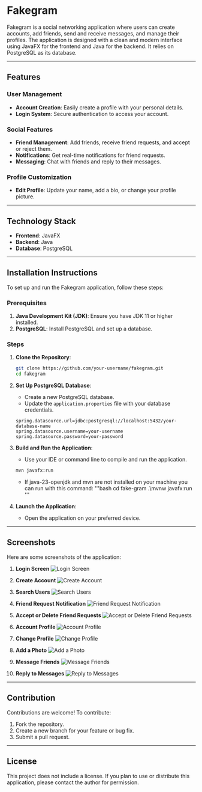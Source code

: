 
# Fakegram

Fakegram is a social networking application where users can create accounts, add friends, send and receive messages, and manage their profiles. The application is designed with a clean and modern interface using JavaFX for the frontend and Java for the backend. It relies on PostgreSQL as its database.

---

## Features

### User Management
- **Account Creation**: Easily create a profile with your personal details.
- **Login System**: Secure authentication to access your account.

### Social Features
- **Friend Management**: Add friends, receive friend requests, and accept or reject them.
- **Notifications**: Get real-time notifications for friend requests.
- **Messaging**: Chat with friends and reply to their messages.

### Profile Customization
- **Edit Profile**: Update your name, add a bio, or change your profile picture.

---

## Technology Stack

- **Frontend**: JavaFX
- **Backend**: Java
- **Database**: PostgreSQL

---

## Installation Instructions

To set up and run the Fakegram application, follow these steps:

### Prerequisites
1. **Java Development Kit (JDK)**: Ensure you have JDK 11 or higher installed.
2. **PostgreSQL**: Install PostgreSQL and set up a database.

### Steps

1. **Clone the Repository**:
   ```bash
   git clone https://github.com/your-username/fakegram.git
   cd fakegram
   ```

2. **Set Up PostgreSQL Database**:
   - Create a new PostgreSQL database.
   - Update the `application.properties` file with your database credentials.

   ```properties
   spring.datasource.url=jdbc:postgresql://localhost:5432/your-database-name
   spring.datasource.username=your-username
   spring.datasource.password=your-password
   ```

3. **Build and Run the Application**:
   - Use your IDE or command line to compile and run the application.

   ```bash
   mvn javafx:run
   ```

   - If java-23-openjdk and mvn are not installed on your machine you can run with this command:
   '''bash
   cd fake-gram
   .\mvnw javafx:run
   '''  

4. **Launch the Application**:
   - Open the application on your preferred device.

---

## Screenshots

Here are some screenshots of the application:

1. **Login Screen**
   ![Login Screen](./screenshots/Login_screen.png)

2. **Create Account**
   ![Create Account](./screenshots/Create_account.png)

3. **Search Users**
   ![Search Users](./screenshots/Search_users.png)

4. **Friend Request Notification**
   ![Friend Request Notification](./screenshots/Friend_request_notification.png)

5. **Accept or Delete Friend Requests**
   ![Accept or Delete Friend Requests](./screenshots/Accept_or_delete_friend_requests.png)

6. **Account Profile**
   ![Account Profile](./screenshots/Account_profile.png)

7. **Change Profile**
   ![Change Profile](./screenshots/Change_your_profile.png)

8. **Add a Photo**
   ![Add a Photo](./screenshots/Add_a_photo.png)

9. **Message Friends**
   ![Message Friends](./screenshots/Message_friends.png)

10. **Reply to Messages**
    ![Reply to Messages](./screenshots/Reply_to_messages.png)

---

## Contribution

Contributions are welcome! To contribute:

1. Fork the repository.
2. Create a new branch for your feature or bug fix.
3. Submit a pull request.

---

## License

This project does not include a license. If you plan to use or distribute this application, please contact the author for permission.
